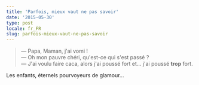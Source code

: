 ```yaml
---
title: 'Parfois, mieux vaut ne pas savoir'
date: '2015-05-30'
type: post
locale: fr_FR
slug: parfois-mieux-vaut-ne-pas-savoir
---
```


> — Papa, Maman, j'ai vomi !  
> — Oh mon pauvre chéri, qu'est-ce qui s'est passé ?  
> — J'ai voulu faire caca, alors j'ai poussé fort et... j'ai poussé **trop** fort.

Les enfants, éternels pourvoyeurs de glamour...
